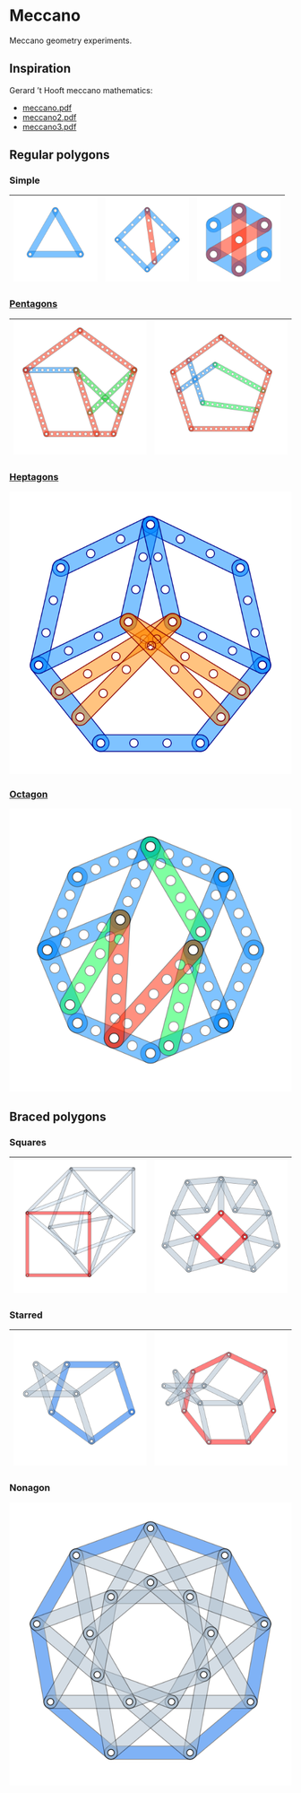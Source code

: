 # Meccano
Meccano geometry experiments.

## Inspiration
Gerard ’t Hooft meccano mathematics:
- [meccano.pdf](https://webspace.science.uu.nl/~hooft101/lectures/meccano.pdf)
- [meccano2.pdf](https://webspace.science.uu.nl/~hooft101/lectures/meccano2.pdf)
- [meccano3.pdf](https://webspace.science.uu.nl/~hooft101/lectures/meccano3.pdf)

## Regular polygons

### Simple

| <img src="triangle-1.svg" width="150px"> | <img src="square-4.svg" width="150px"> | <img src="hexagon-1.svg" width="150px">
|----|---|----|

### [Pentagons](penta/README.md)
| <img src="penta/pentagon-12a.svg" width="300px"> | <img src="penta/pentagon-12b.svg" width="300px">
|----|----

### [Heptagons](hepta/README.md)
<img src="hepta/heptagon-3.svg">

### [Octagon](octa/README.md)
<img src="octa/octagon-4.svg">

## Braced polygons

### Squares

| <img src="braced/square-1.svg"> | <img src="braced/square-2.svg">
|---|---

### Starred

| <img src="braced/pentagon.svg"> | <img src="braced/heptagon.svg">
|---|---

### Nonagon

<img src="braced/nonagon.svg">
